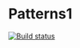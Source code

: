 # Patterns1
[![Build status](https://ci.appveyor.com/api/projects/status/3yrj1hknpu7v601m?svg=true)](https://ci.appveyor.com/project/kira9112/patterns1)
